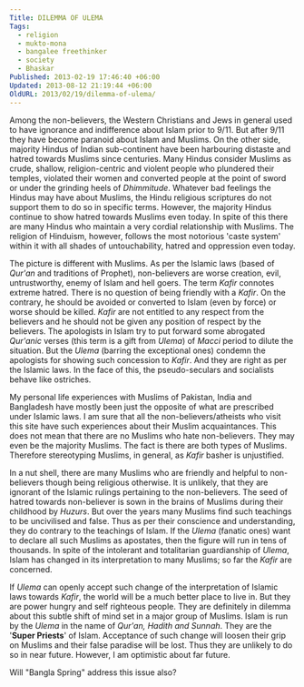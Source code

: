 ```yaml
---
Title: DILEMMA OF ULEMA
Tags:
  - religion
  - mukto-mona
  - bangalee freethinker
  - society
  - Bhaskar
Published: 2013-02-19 17:46:40 +06:00
Updated: 2013-08-12 21:19:44 +06:00
OldURL: 2013/02/19/dilemma-of-ulema/
---
```


Among the non-believers, the Western Christians and Jews in general used to have ignorance and indifference about Islam prior to 9/11. But after 9/11 they have become paranoid about Islam and Muslims. On the other side, majority Hindus of Indian sub-continent have been harbouring distaste and hatred towards Muslims since centuries. Many Hindus consider Muslims as crude, shallow, religion-centric and violent people who plundered their temples, violated their women and converted people at the point of sword or under the grinding heels of <em>Dhimmitude</em>. Whatever bad feelings the Hindus may have about Muslims, the Hindu religious scriptures do not support them to do so in specific terms. However, the majority Hindus continue to show hatred towards Muslims even today. In spite of this there are many Hindus who maintain a very cordial relationship with Muslims. The religion of Hinduism, however, follows the most notorious 'caste system' within it with all shades of untouchability, hatred and oppression even today. 

The picture is different with Muslims. As per the Islamic laws (based of <em>Qur'an</em> and traditions of Prophet), non-believers are worse creation, evil, untrustworthy, enemy of Islam and hell goers. The term <em>Kafir</em> connotes extreme hatred. There is no question of being friendly with a <em>Kafir</em>. On the contrary, he should be avoided or converted to Islam (even by force) or worse should be killed. <em>Kafir</em> are not entitled to any respect from the believers and he should not be given any position of respect by the believers. The apologists in Islam try to put forward some abrogated <em>Qur'anic</em> verses (this term is a gift from <em>Ulema</em>) of <em>Macci</em> period to dilute the situation. But the <em>Ulema</em> (barring the exceptional ones) condemn the apologists for showing such concession to <em>Kafir</em>. And they are right as per the Islamic laws. In the face of this, the pseudo-seculars and socialists behave like ostriches. 

My personal life experiences with Muslims of Pakistan, India and Bangladesh have mostly been just the opposite of what are prescribed under Islamic laws. I am sure that all the non-believers/atheists who visit this site have such experiences about their Muslim acquaintances. This does not mean that there are no Muslims who hate non-believers. They may even be the majority Muslims. The fact is there are both types of Muslims. Therefore stereotyping Muslims, in general, as <em>Kafir</em> basher is unjustified.

In a nut shell, there are many Muslims who are friendly and helpful to non-believers though being religious otherwise. It is unlikely, that they are ignorant of the Islamic rulings pertaining to the non-believers. The seed of hatred towards non-believer is sown in the brains of Muslims during their childhood by <em>Huzurs</em>. But over the years many Muslims find such teachings to be uncivilised and false. Thus as per their conscience and understanding, they do contrary to the teachings of Islam. If the <em>Ulema</em> (fanatic ones) want to declare all such Muslims as apostates, then the figure will run in tens of thousands. In spite of the intolerant and totalitarian guardianship of <em>Ulema</em>, Islam has changed in its interpretation to many Muslims; so far the <em>Kafir</em> are concerned. 

If <em>Ulema</em> can openly accept such change of the interpretation of Islamic laws towards <em>Kafir</em>, the world will be a much better place to live in. But they are power hungry and self righteous people. They are definitely in dilemma about this subtle shift of mind set in a major group of Muslims. Islam is run by the <em>Ulema</em> in the name of <em>Qur'an, Hadith <em>and</em> Sunnah</em>. They are the '<strong>Super Priests</strong>' of Islam. Acceptance of such change will loosen their grip on Muslims and their false paradise will be lost. Thus they are unlikely to do so in near future. However, I am optimistic about far future.

Will "Bangla Spring" address this issue also?

